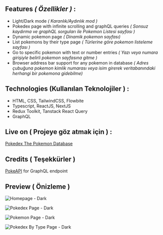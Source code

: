 ## Features *( Özellikler )* : 
- Light/Dark mode *( Karanlık/Aydınlık mod )*
- Pokedex page with infinite scrolling and graphQL queries *( Sonsuz kaydırma ve graphQL sorguları ile Pokemon Listesi sayfası )*
- Dynamic pokemon page *( Dinamik pokemon sayfası)*
- List pokemons by their type page *( Türlerine göre pokemon listeleme sayfası )*
- Go to specific pokemon with text or number entries *( Yazı veya numara girişiyle belirli pokemon sayfasına gitme )*
- Browser address bar support for any pokemon in database *( Adres çubuğuna pokemon kimlik numarası veya isim girerek veritabanındaki herhangi bir pokemona gidebilme)*

## Technologies (Kullanılan Teknolojiler ) : 
- HTML, CSS, TailwindCSS, Flowbite
- Typescript, ReactJS, NextJS
- Redux Toolkit, Tanstack React Query
- GraphQL

## Live on ( Projeye göz atmak için ) : 
[Pokedex The Pokemon Database](https://pokedex-the-pokemon-database.vercel.app/)

## Credits ( Teşekkürler )
[PokeAPI](https://pokeapi.co/) for GraphQL endpoint


## Preview ( Önizleme )

![Homepage - Dark](https://i.hizliresim.com/sl4w0v1.jpg)

![Pokedex Page - Dark](https://i.hizliresim.com/l8v05vg.jpg)

![Pokemon Page - Dark](https://i.hizliresim.com/6k1ikku.jpg)

![Pokedex By Type Page - Dark](https://i.hizliresim.com/1woy2sz.jpg)
